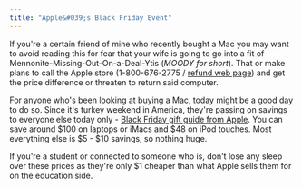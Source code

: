 ```yaml
---
title: "Apple&#039;s Black Friday Event"
---
```

<p>If you're a certain friend of mine who recently bought a Mac you may want to avoid reading this for fear that your wife is going to go into a fit of Mennonite-Missing-Out-On-a-Deal-Ytis (<em>MOODY for short</em>).  That or make plans to call the Apple store (1-800-676-2775 / <a href="https://store.apple.com/ca/help/returns_refund?mco=OTY2Nzk2Mw">refund web page</a>) and get the price difference or threaten to return said computer.</p>
<p>For anyone who's been looking at buying a Mac, today might be a good day to do so.  Since it's turkey weekend in America, they're passing on savings to everyone else today only - <a href="https://store.apple.com/ca/browse/campaigns/holiday/giftguide/black_friday">Black Friday gift guide from Apple</a>.  You can save around $100 on laptops or iMacs and $48 on iPod touches.  Most everything else is $5 - $10 savings, so nothing huge.</p>
<p>If you're a student or connected to someone who is, don't lose any sleep over these prices as they're only $1 cheaper than what Apple sells them for on the education side.</p>
